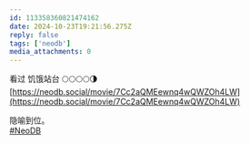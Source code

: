 ```yaml
---
id: 113358360821474162
date: 2024-10-23T19:21:56.275Z
reply: false
tags: ['neodb']
media_attachments: 0
---
```


看过 饥饿站台 🌕🌕🌕🌕🌗   
[https://neodb.social/movie/7Cc2aQMEewnq4wQWZOh4LW](https://neodb.social/movie/7Cc2aQMEewnq4wQWZOh4LW)

隐喻到位。  
[#NeoDB](https://e5n.cc/tags/NeoDB)

